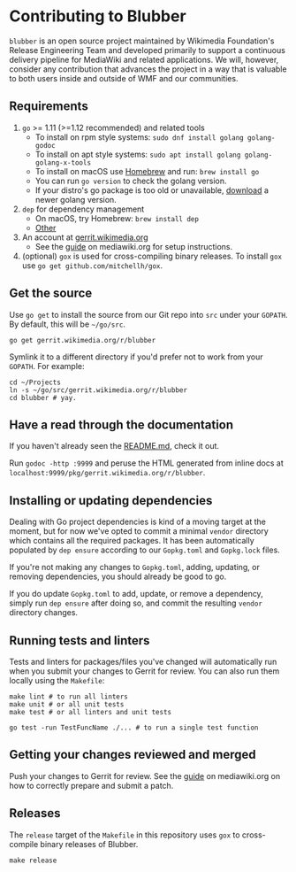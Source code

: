 # Contributing to Blubber

`blubber` is an open source project maintained by Wikimedia Foundation's
Release Engineering Team and developed primarily to support a continuous
delivery pipeline for MediaWiki and related applications. We will, however,
consider any contribution that advances the project in a way that is valuable
to both users inside and outside of WMF and our communities.

## Requirements

 1. `go` >= 1.11 (>=1.12 recommended) and related tools
    * To install on rpm style systems: `sudo dnf install golang golang-godoc`
    * To install on apt style systems: `sudo apt install golang golang-golang-x-tools`
    * To install on macOS use [Homebrew](https://brew.sh) and run:
      `brew install go`
    * You can run `go version` to check the golang version.
    * If your distro's go package is too old or unavailable,
      [download](https://golang.org/dl/) a newer golang version.
 2. `dep` for dependency management
    * On macOS, try Homebrew: `brew install dep`
    * [Other](https://golang.github.io/dep/docs/installation.html)
 3. An account at [gerrit.wikimedia.org](https://gerrit.wikimedia.org)
    * See the [guide](https://www.mediawiki.org/wiki/Gerrit/Getting_started)
      on mediawiki.org for setup instructions.
 4. (optional) `gox` is used for cross-compiling binary releases. To
    install `gox` use `go get github.com/mitchellh/gox`.

## Get the source

Use `go get` to install the source from our Git repo into `src` under your
`GOPATH`. By default, this will be `~/go/src`.

    go get gerrit.wikimedia.org/r/blubber

Symlink it to a different directory if you'd prefer not to work from your
`GOPATH`. For example:

    cd ~/Projects
    ln -s ~/go/src/gerrit.wikimedia.org/r/blubber
    cd blubber # yay.

## Have a read through the documentation

If you haven't already seen the [README.md](README.md), check it out.

Run `godoc -http :9999` and peruse the HTML generated from inline docs
at `localhost:9999/pkg/gerrit.wikimedia.org/r/blubber`.

## Installing or updating dependencies

Dealing with Go project dependencies is kind of a moving target at the moment,
but for now we've opted to commit a minimal `vendor` directory which contains
all the required packages. It has been automatically populated by `dep
ensure` according to our `Gopkg.toml` and `Gopkg.lock` files.

If you're not making any changes to `Gopkg.toml`, adding, updating, or
removing dependencies, you should already be good to go.

If you do update `Gopkg.toml` to add, update, or remove a dependency, simply
run `dep ensure` after doing so, and commit the resulting
`vendor` directory changes.

## Running tests and linters

Tests and linters for packages/files you've changed will automatically run
when you submit your changes to Gerrit for review. You can also run them
locally using the `Makefile`:

    make lint # to run all linters
    make unit # or all unit tests
    make test # or all linters and unit tests

    go test -run TestFuncName ./... # to run a single test function

## Getting your changes reviewed and merged

Push your changes to Gerrit for review. See the
[guide](https://www.mediawiki.org/wiki/Gerrit/Tutorial#How_to_submit_a_patch)
on mediawiki.org on how to correctly prepare and submit a patch.

## Releases

The `release` target of the `Makefile` in this repository uses `gox` to
cross-compile binary releases of Blubber.

    make release
